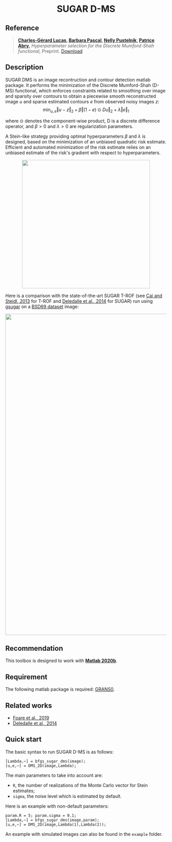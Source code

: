 # <div align="center">SUGAR D-MS</div> 

## Reference

> **[Charles-Gérard Lucas](https://perso.ens-lyon.fr/charles.lucas), [Barbara Pascal](https://bpascal-fr.github.io), [Nelly Pustelnik](http://perso.ens-lyon.fr/nelly.pustelnik/), [Patrice Abry](https://perso.ens-lyon.fr/patrice.abry),**
*Hyperparameter selection for the Discrete Mumford-Shah functional,* 
Preprint. [Download](https://arxiv.org/pdf/2109.13651.pdf)

## Description
SUGAR DMS is an image recontruction and contour detection matlab package. It performs the minimization of the Discrete Mumford-Shah (D-MS) functional, which enforces constraints related to smoothing over image and sparsity over contours to obtain a piecewise smooth reconstructed image $u$ and sparse estimated contours $e$ from observed noisy images $z$:
$$\min_{u,e} \Vert u - z \Vert_2 +  \beta \Vert (1-e) \odot Du \Vert_2 + \lambda \Vert e \Vert_1$$

where $\odot$ denotes the component-wise product, D is a discrete difference operator, and $\beta > 0$ and $\lambda > 0$ are regularization parameters.

A Stein-like strategy providing optimal hyperparameters $\beta$ and $\lambda$ is designed, based on the minimization of an unbiased quadratic risk estimate. Efficient and automated minimization of the risk estimate relies on an unbiased estimate of the risk's gradient with respect to hyperparameters.

<p align="center">
  <img width="400" src="http://perso.ens-lyon.fr/charles.lucas/images/DMSestimatesIllustration.svg">
</p>

Here is a comparison with the state-of-the-art SUGAR T-ROF (see [Cai and Steidl, 2013](https://page.math.tu-berlin.de/~steidl/PDFs/CaiSte13.pdf) for T-ROF and [Deledalle et al., 2014](https://arxiv.org/pdf/1405.1164.pdf) for SUGAR) run using [gsugar](https://github.com/bpascal-fr/gsugar) on a [BSD69 dataset](https://paperswithcode.com/dataset/bsd) image:
<p align="center">
  <img width="1000" src="http://perso.ens-lyon.fr/charles.lucas/images/SUGARDMSresults.png">
</p>

## Recommendation
This toolbox is designed to work with [**Matlab 2020b**](https://fr.mathworks.com/products/new_products/release2020b.html).

## Requirement
The following matlab package is required: [GRANS0](https://gitlab.com/timmitchell/GRANSO/).

## Related works
  - [Foare et al., 2019](https://hal.archives-ouvertes.fr/hal-01782346/document)
  - [Deledalle et al., 2014](https://arxiv.org/pdf/1405.1164)
  
## Quick start
The basic syntax to run SUGAR D-MS is as follows:

```
[Lambda,~] = bfgs_sugar_dms(image); 
[u,e,~] = DMS_2D(image,Lambda);
```

The main parameters to take into account are:

  - `R`, the number of realizations of the Monte Carlo vector for Stein estimates;
  - `sigma`, the noise level which is estimated by default.
    
Here is an example with non-default parameters:
```
param.R = 5; param.sigma = 0.1;
[Lambda,~] = bfgs_sugar_dms(image,param);
[u,e,~] = DMS_2D(image,Lambda(1),Lambda(2));
```
An example with simulated images can also be found in the `example` folder.
